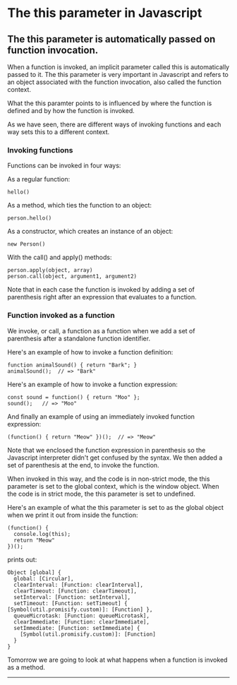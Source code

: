 # The this parameter in Javascript
## The this parameter is automatically passed on function invocation.

When a function is invoked, an implicit parameter called this is automatically passed to it.
The this parameter is very important in Javascript and refers to an object associated with the function invocation, also called the function context.

What the this paramter points to is influenced by where the function is defined and by how the function is invoked.

As we have seen, there are different ways of invoking functions and each way sets this to a different context.

### Invoking functions

Functions can be invoked in four ways:

As a regular function:

```
hello()
```

As a method, which ties the function to an object:

```
person.hello()
```

As a constructor, which creates an instance of an object:

```
new Person()
```

With the call() and apply() methods:

```
person.apply(object, array)
person.call(object, argument1, argument2)
```

Note that in each case the function is invoked by adding a set of parenthesis right after an expression that evaluates to a function.


### Function invoked as a function

We invoke, or call, a function as a function when we add a set of parenthesis after a standalone function identifier.

Here's an example of how to invoke a function definition:

```
function animalSound() { return "Bark"; }
animalSound();  // => "Bark"
```


Here's an example of how to invoke a function expression:

```
const sound = function() { return "Moo" };
sound();   // => "Moo"
```


And finally an example of using an immediately invoked function expression:

```
(function() { return "Meow" })();  // => "Meow"
```

Note that we enclosed the function expression in parenthesis so the Javascript interpreter didn't get confused by the syntax. We then added a set of parenthesis at the end, to invoke the function.

When invoked in this way, and the code is in non-strict mode, the this parameter is set to the global context, which is the window object.
When the code is in strict mode, the this parameter is set to undefined.

Here's an example of what the this parameter is set to as the global object when we print it out from inside the function:

```
(function() { 
  console.log(this);
  return "Meow"
})();
```

prints out:

```
Object [global] {
  global: [Circular],
  clearInterval: [Function: clearInterval],
  clearTimeout: [Function: clearTimeout],
  setInterval: [Function: setInterval],
  setTimeout: [Function: setTimeout] { [Symbol(util.promisify.custom)]: [Function] },
  queueMicrotask: [Function: queueMicrotask],
  clearImmediate: [Function: clearImmediate],
  setImmediate: [Function: setImmediate] {
    [Symbol(util.promisify.custom)]: [Function]
  }
}
```

Tomorrow we are going to look at what happens when a function is invoked as a method.

---


